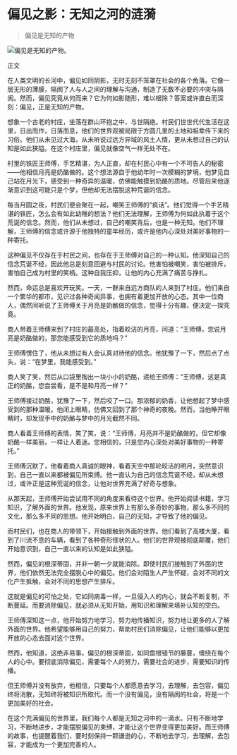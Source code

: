 # 偏见之影：无知之河的涟漪

> 偏见是无知的产物

![偏见是无知的产物。](/images/e0aa7eb930e94dc68750018470a99c32.jpg)


正文

在人类文明的长河中，偏见如同阴影，无时无刻不笼罩在社会的各个角落。它像一层无形的薄膜，隔阂了人与人之间的理解与沟通，制造了无数不必要的冲突与隔阂。然而，偏见究竟从何而来？它为何如影随形，难以根除？答案或许直白而深刻：偏见，正是无知的产物。

想象一个古老的村庄，坐落在群山环抱之中，与世隔绝。村民们世世代代生活在这里，日出而作，日落而息，他们的世界观被局限于方圆几里的土地和祖辈传下来的习俗。他们从未见过大海，从未听说过远方异域的风土人情，更从未想过自己的认知是如此狭隘。在这个村庄里，偏见就像空气一样无处不在。

村里的铁匠王师傅，手艺精湛，为人正直，却在村民心中有一个不可告人的秘密——他相信月亮是奶酪做的。这个想法源自于他幼年时一次模糊的梦境，他梦见自己站在月光下，感受到一种奇异的温暖，仿佛能触摸到奶酪的质地。尽管后来他逐渐意识到这可能只是个梦，但他却无法摆脱这种荒诞的信念。

每当月圆之夜，村民们便会聚在一起，嘲笑王师傅的“疯话”。他们觉得一个手艺精湛的铁匠，怎么会有如此幼稚的想法？他们无法理解，王师傅为何如此执着于这个荒诞的信念。然而，他们从未想过，自己的嘲笑背后，也是一种无知。他们不理解，王师傅的信念或许源于他独特的童年经历，或许是他内心深处对美好事物的一种寄托。

这种偏见不仅存在于村民之间，也存在于王师傅对自己的一种认知。他深知自己的信念荒诞不经，因此他总是刻意回避与村民的讨论。他害怕被嘲笑，害怕被排斥，害怕自己成为村里的笑柄。这种自我压抑，让他的内心充满了痛苦与挣扎。

然而，命运总是喜欢开玩笑。一天，一群来自远方商队的人来到了村庄。他们来自一个繁华的都市，见识过各种奇闻异事，也拥有着更加开放的心态。其中一位商人，偶然间听说了王师傅关于月亮是奶酪做的信念，觉得十分有趣，便决定一探究竟。

商人带着王师傅来到了村庄的最高处，指着皎洁的月亮，问道：“王师傅，您说月亮是奶酪做的，那您能感受到它的质地吗？”

王师傅愣住了，他从未想过有人会认真对待他的信念。他犹豫了一下，然后点了点头，说：“在梦里，我能感受到。”

商人笑了笑，然后从口袋里掏出一块小小的奶酪，递给王师傅：“王师傅，这是真正的奶酪，您尝尝看，是不是和月亮一样？”

王师傅接过奶酪，犹豫了一下，然后咬了一口。那浓郁的奶香，让他想起了梦中感受到的那种温暖。他闭上眼睛，仿佛又回到了那个神奇的夜晚。然而，当他睁开眼睛时，却发现手中的奶酪与梦中的月光截然不同。

商人看着王师傅的表情，笑了笑，说：“王师傅，月亮并不是奶酪做的，但它却像奶酪一样美丽，一样让人着迷。您相信的，只是您内心深处对美好事物的一种寄托。”

王师傅沉默了，他看着商人真诚的眼神，看着天空中那轮皎洁的明月，突然意识到，自己一直以来都被偏见所束缚。他一直认为自己的信念荒诞不经，却从未想过，或许正是这种荒诞的信念，让他对世界充满了好奇与想象。

从那天起，王师傅开始尝试用不同的角度来看待这个世界。他开始阅读书籍，学习知识，了解外面的世界。他发现，原来世界上有那么多奇妙的事物，那么多不同的文化，那么多不同的思想。他开始明白，自己的无知，才导致了他的偏见。

而村民们，也在商人的带领下，开始接触到外面的世界。他们看到了高楼大厦，看到了川流不息的车辆，看到了各种奇形怪状的人。他们的世界观被彻底颠覆，他们开始意识到，自己一直以来的认知是如此狭隘。

然而，偏见的根深蒂固，并非一朝一夕就能消除。即使村民们接触到了外面的世界，他们依然无法完全摆脱心中的偏见。他们会对陌生人产生怀疑，会对不同的文化产生抵触，会对不同的思想产生排斥。

这就是偏见的可怕之处，它如同病毒一样，一旦侵入人的内心，就会不断复制，不断蔓延。而要消除偏见，就必须从无知开始，用知识和理解来填补认知的空白。

王师傅深知这一点，他开始努力地学习，努力地传播知识，努力地让更多的人了解外面的世界。他希望能够用自己的努力，帮助村民们消除偏见，让他们能够以更加开放的心态去面对这个世界。

然而，他知道，这绝非易事。偏见的根深蒂固，如同盘根错节的藤蔓，缠绕在每个人的心中。要彻底消除偏见，需要每个人的努力，需要社会的进步，需要知识的传播。

但王师傅并没有放弃，他相信，只要每个人都愿意去学习，去理解，去包容，偏见终将消散，无知终将被知识所取代。而一个没有偏见，没有隔阂的社会，将是一个更加美好的社会。

在这个充满偏见的世界里，我们每个人都是无知之河中的一滴水。只有不断地学习，不断地进步，才能摆脱偏见的束缚，才能让这个世界变得更加美好。而王师傅的故事，也提醒着我们，要时刻保持一颗谦逊的心，不断地去学习，去理解，去包容，才能成为一个更加完善的人。